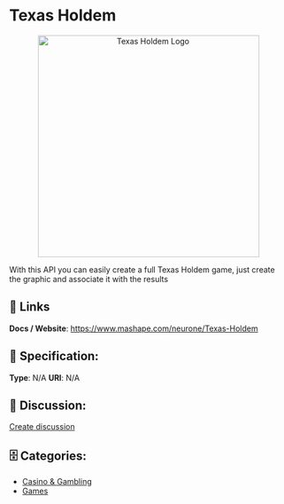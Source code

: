 # Texas Holdem
<p align="center">
    <img width="400" src="https://raw.githubusercontent.com/apis-list/apis-list/main/apis/texas-holdem/logo_256x256.png" alt="Texas Holdem Logo"/>
</p>

With this API you can easily create a full Texas Holdem game, just create the graphic and associate it with the results

##  🔗 Links
**Docs / Website**: https://www.mashape.com/neurone/Texas-Holdem

## 🧬 Specification:
**Type**: N/A
**URI**: N/A

## 💬 Discussion:
[Create discussion](https://github.com/apis-list/apis-list/discussions/new)

## 🗄️ Categories:
- [Casino & Gambling](https://github.com/apis-list/apis-list#casino-and-gambling)
- [Games](https://github.com/apis-list/apis-list#games)







